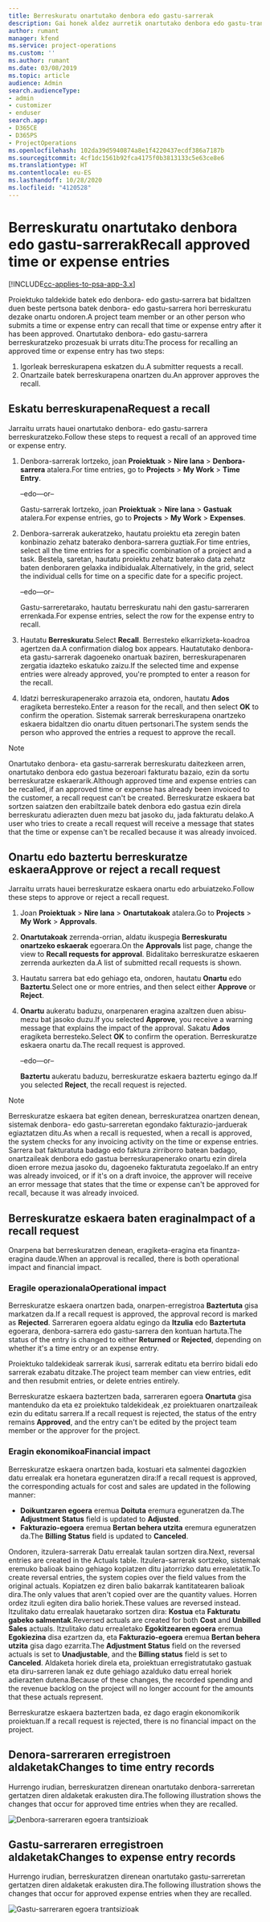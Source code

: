 ```yaml
---
title: Berreskuratu onartutako denbora edo gastu-sarrerak
description: Gai honek aldez aurretik onartutako denbora edo gastu-transakzioa berreskuratzeari buruzko informazioa eskaintzen du.
author: rumant
manager: kfend
ms.service: project-operations
ms.custom: ''
ms.author: rumant
ms.date: 03/08/2019
ms.topic: article
audience: Admin
search.audienceType:
- admin
- customizer
- enduser
search.app:
- D365CE
- D365PS
- ProjectOperations
ms.openlocfilehash: 102da39d5940874a8e1f4220437ecdf386a7187b
ms.sourcegitcommit: 4cf1dc1561b92fca4175f0b3813133c5e63ce8e6
ms.translationtype: HT
ms.contentlocale: eu-ES
ms.lasthandoff: 10/28/2020
ms.locfileid: "4120528"
---
```

# <a name="recall-approved-time-or-expense-entries"></a><span data-ttu-id="7384f-103">Berreskuratu onartutako denbora edo gastu-sarrerak</span><span class="sxs-lookup"><span data-stu-id="7384f-103">Recall approved time or expense entries</span></span>

[!INCLUDE[cc-applies-to-psa-app-3.x](../includes/cc-applies-to-psa-app-3x.md)]

<span data-ttu-id="7384f-104">Proiektuko taldekide batek edo denbora- edo gastu-sarrera bat bidaltzen duen beste pertsona batek denbora- edo gastu-sarrera hori berreskuratu dezake onartu ondoren.</span><span class="sxs-lookup"><span data-stu-id="7384f-104">A project team member or an other person who submits a time or expense entry can recall that time or expense entry after it has been approved.</span></span> <span data-ttu-id="7384f-105">Onartutako denbora- edo gastu-sarrera berreskuratzeko prozesuak bi urrats ditu:</span><span class="sxs-lookup"><span data-stu-id="7384f-105">The process for recalling an approved time or expense entry has two steps:</span></span>

1. <span data-ttu-id="7384f-106">Igorleak berreskurapena eskatzen du.</span><span class="sxs-lookup"><span data-stu-id="7384f-106">A submitter requests a recall.</span></span>
2. <span data-ttu-id="7384f-107">Onartzaile batek berreskurapena onartzen du.</span><span class="sxs-lookup"><span data-stu-id="7384f-107">An approver approves the recall.</span></span>

## <a name="request-a-recall"></a><span data-ttu-id="7384f-108">Eskatu berreskurapena</span><span class="sxs-lookup"><span data-stu-id="7384f-108">Request a recall</span></span>

<span data-ttu-id="7384f-109">Jarraitu urrats hauei onartutako denbora- edo gastu-sarrera berreskuratzeko.</span><span class="sxs-lookup"><span data-stu-id="7384f-109">Follow these steps to request a recall of an approved time or expense entry.</span></span>

1. <span data-ttu-id="7384f-110">Denbora-sarrerak lortzeko, joan **Proiektuak** \> **Nire lana** \> **Denbora-sarrera** atalera.</span><span class="sxs-lookup"><span data-stu-id="7384f-110">For time entries, go to **Projects** \> **My Work** \> **Time Entry**.</span></span>

    <span data-ttu-id="7384f-111">–edo–</span><span class="sxs-lookup"><span data-stu-id="7384f-111">–or–</span></span>

    <span data-ttu-id="7384f-112">Gastu-sarrerak lortzeko, joan **Proiektuak** \> **Nire lana** \> **Gastuak** atalera.</span><span class="sxs-lookup"><span data-stu-id="7384f-112">For expense entries, go to **Projects** \> **My Work** \> **Expenses**.</span></span>

2. <span data-ttu-id="7384f-113">Denbora-sarrerak aukeratzeko, hautatu proiektu eta zeregin baten konbinazio zehatz baterako denbora-sarrera guztiak.</span><span class="sxs-lookup"><span data-stu-id="7384f-113">For time entries, select all the time entries for a specific combination of a project and a task.</span></span> <span data-ttu-id="7384f-114">Bestela, saretan, hautatu proiektu zehatz baterako data zehatz baten denboraren gelaxka indibidualak.</span><span class="sxs-lookup"><span data-stu-id="7384f-114">Alternatively, in the grid, select the individual cells for time on a specific date for a specific project.</span></span>

    <span data-ttu-id="7384f-115">–edo–</span><span class="sxs-lookup"><span data-stu-id="7384f-115">–or–</span></span>

    <span data-ttu-id="7384f-116">Gastu-sarreretarako, hautatu berreskuratu nahi den gastu-sarreraren errenkada.</span><span class="sxs-lookup"><span data-stu-id="7384f-116">For expense entries, select the row for the expense entry to recall.</span></span>

3. <span data-ttu-id="7384f-117">Hautatu **Berreskuratu**.</span><span class="sxs-lookup"><span data-stu-id="7384f-117">Select **Recall**.</span></span> <span data-ttu-id="7384f-118">Berresteko elkarrizketa-koadroa agertzen da.</span><span class="sxs-lookup"><span data-stu-id="7384f-118">A confirmation dialog box appears.</span></span> <span data-ttu-id="7384f-119">Hautatutako denbora- eta gastu-sarrerak dagoeneko onartuak baziren, berreskurapenaren zergatia idazteko eskatuko zaizu.</span><span class="sxs-lookup"><span data-stu-id="7384f-119">If the selected time and expense entries were already approved, you're prompted to enter a reason for the recall.</span></span>
4. <span data-ttu-id="7384f-120">Idatzi berreskurapenerako arrazoia eta, ondoren, hautatu **Ados** eragiketa berresteko.</span><span class="sxs-lookup"><span data-stu-id="7384f-120">Enter a reason for the recall, and then select **OK** to confirm the operation.</span></span> <span data-ttu-id="7384f-121">Sistemak sarrerak berreskurapena onartzeko eskaera bidaltzen dio onartu dituen pertsonari.</span><span class="sxs-lookup"><span data-stu-id="7384f-121">The system sends the person who approved the entries a request to approve the recall.</span></span>

> [!NOTE]
> <span data-ttu-id="7384f-122">Onartutako denbora- eta gastu-sarrerak berreskuratu daitezkeen arren, onartutako denbora edo gastua bezeroari fakturatu bazaio, ezin da sortu berreskuratze eskaerarik.</span><span class="sxs-lookup"><span data-stu-id="7384f-122">Although approved time and expense entries can be recalled, if an approved time or expense has already been invoiced to the customer, a recall request can't be created.</span></span> <span data-ttu-id="7384f-123">Berreskuratze eskaera bat sortzen saiatzen den erabiltzaile batek denbora edo gastua ezin direla berreskuratu adierazten duen mezu bat jasoko du, jada fakturatu delako.</span><span class="sxs-lookup"><span data-stu-id="7384f-123">A user who tries to create a recall request will receive a message that states that the time or expense can't be recalled because it was already invoiced.</span></span>

## <a name="approve-or-reject-a-recall-request"></a><span data-ttu-id="7384f-124">Onartu edo baztertu berreskuratze eskaera</span><span class="sxs-lookup"><span data-stu-id="7384f-124">Approve or reject a recall request</span></span>

<span data-ttu-id="7384f-125">Jarraitu urrats hauei berreskuratze eskaera onartu edo arbuiatzeko.</span><span class="sxs-lookup"><span data-stu-id="7384f-125">Follow these steps to approve or reject a recall request.</span></span>

1. <span data-ttu-id="7384f-126">Joan **Proiektuak** \> **Nire lana** \> **Onartutakoak** atalera.</span><span class="sxs-lookup"><span data-stu-id="7384f-126">Go to **Projects** \> **My Work** \> **Approvals**.</span></span>
2. <span data-ttu-id="7384f-127">**Onartutakoak** zerrenda-orrian, aldatu ikuspegia **Berreskuratu onartzeko eskaerak** egoerara.</span><span class="sxs-lookup"><span data-stu-id="7384f-127">On the **Approvals** list page, change the view to **Recall requests for approval**.</span></span> <span data-ttu-id="7384f-128">Bidalitako berreskuratze eskaeren zerrenda aurkezten da.</span><span class="sxs-lookup"><span data-stu-id="7384f-128">A list of submitted recall requests is shown.</span></span>
3. <span data-ttu-id="7384f-129">Hautatu sarrera bat edo gehiago eta, ondoren, hautatu **Onartu** edo **Baztertu**.</span><span class="sxs-lookup"><span data-stu-id="7384f-129">Select one or more entries, and then select either **Approve** or **Reject**.</span></span>
4. <span data-ttu-id="7384f-130">**Onartu** aukeratu baduzu, onarpenaren eragina azaltzen duen abisu-mezu bat jasoko duzu.</span><span class="sxs-lookup"><span data-stu-id="7384f-130">If you selected **Approve**, you receive a warning message that explains the impact of the approval.</span></span> <span data-ttu-id="7384f-131">Sakatu **Ados** eragiketa berresteko.</span><span class="sxs-lookup"><span data-stu-id="7384f-131">Select **OK** to confirm the operation.</span></span> <span data-ttu-id="7384f-132">Berreskuratze eskaera onartu da.</span><span class="sxs-lookup"><span data-stu-id="7384f-132">The recall request is approved.</span></span>

    <span data-ttu-id="7384f-133">–edo–</span><span class="sxs-lookup"><span data-stu-id="7384f-133">–or–</span></span>

    <span data-ttu-id="7384f-134">**Baztertu** aukeratu baduzu, berreskuratze eskaera baztertu egingo da.</span><span class="sxs-lookup"><span data-stu-id="7384f-134">If you selected **Reject**, the recall request is rejected.</span></span>

> [!NOTE]
> <span data-ttu-id="7384f-135">Berreskuratze eskaera bat egiten denean, berreskuratzea onartzen denean, sistemak denbora- edo gastu-sarreretan egondako fakturazio-jarduerak egiaztatzen ditu.</span><span class="sxs-lookup"><span data-stu-id="7384f-135">As when a recall is requested, when a recall is approved, the system checks for any invoicing activity on the time or expense entries.</span></span> <span data-ttu-id="7384f-136">Sarrera bat fakturatuta badago edo faktura zirriborro batean badago, onartzaileak denbora edo gastua berreskurapenerako onartu ezin direla dioen errore mezua jasoko du, dagoeneko fakturatuta zegoelako.</span><span class="sxs-lookup"><span data-stu-id="7384f-136">If an entry was already invoiced, or if it's on a draft invoice, the approver will receive an error message that states that the time or expense can't be approved for recall, because it was already invoiced.</span></span>

## <a name="impact-of-a-recall-request"></a><span data-ttu-id="7384f-137">Berreskuratze eskaera baten eragina</span><span class="sxs-lookup"><span data-stu-id="7384f-137">Impact of a recall request</span></span>

<span data-ttu-id="7384f-138">Onarpena bat berreskuratzen denean, eragiketa-eragina eta finantza-eragina daude.</span><span class="sxs-lookup"><span data-stu-id="7384f-138">When an approval is recalled, there is both operational impact and financial impact.</span></span>

### <a name="operational-impact"></a><span data-ttu-id="7384f-139">Eragile operazionala</span><span class="sxs-lookup"><span data-stu-id="7384f-139">Operational impact</span></span>

<span data-ttu-id="7384f-140">Berreskuratze eskaera onartzen bada, onarpen-erregistroa **Baztertuta** gisa markatzen da.</span><span class="sxs-lookup"><span data-stu-id="7384f-140">If a recall request is approved, the approval record is marked as **Rejected**.</span></span> <span data-ttu-id="7384f-141">Sarreraren egoera aldatu egingo da **Itzulia** edo **Baztertuta** egoerara, denbora-sarrera edo gastu-sarrera den kontuan hartuta.</span><span class="sxs-lookup"><span data-stu-id="7384f-141">The status of the entry is changed to either **Returned** or **Rejected**, depending on whether it's a time entry or an expense entry.</span></span>

<span data-ttu-id="7384f-142">Proiektuko taldekideak sarrerak ikusi, sarrerak editatu eta berriro bidali edo sarrerak ezabatu ditzake.</span><span class="sxs-lookup"><span data-stu-id="7384f-142">The project team member can view entries, edit and then resubmit entries, or delete entries entirely.</span></span>

<span data-ttu-id="7384f-143">Berreskuratze eskaera baztertzen bada, sarreraren egoera **Onartuta** gisa mantenduko da eta ez proiektuko taldekideak ,ez proiektuaren onartzaileak ezin du editatu sarrera.</span><span class="sxs-lookup"><span data-stu-id="7384f-143">If a recall request is rejected, the status of the entry remains **Approved**, and the entry can't be edited by the project team member or the approver for the project.</span></span>

### <a name="financial-impact"></a><span data-ttu-id="7384f-144">Eragin ekonomikoa</span><span class="sxs-lookup"><span data-stu-id="7384f-144">Financial impact</span></span>

<span data-ttu-id="7384f-145">Berreskuratze eskaera onartzen bada, kostuari eta salmentei dagozkien datu errealak era honetara eguneratzen dira:</span><span class="sxs-lookup"><span data-stu-id="7384f-145">If a recall request is approved, the corresponding actuals for cost and sales are updated in the following manner:</span></span>

- <span data-ttu-id="7384f-146">**Doikuntzaren egoera** eremua **Doituta** eremura eguneratzen da.</span><span class="sxs-lookup"><span data-stu-id="7384f-146">The **Adjustment Status** field is updated to **Adjusted**.</span></span>
- <span data-ttu-id="7384f-147">**Fakturazio-egoera** eremua **Bertan behera utzita** eremura eguneratzen da.</span><span class="sxs-lookup"><span data-stu-id="7384f-147">The **Billing Status** field is updated to **Canceled**.</span></span>

<span data-ttu-id="7384f-148">Ondoren, itzulera-sarrerak Datu errealak taulan sortzen dira.</span><span class="sxs-lookup"><span data-stu-id="7384f-148">Next, reversal entries are created in the Actuals table.</span></span> <span data-ttu-id="7384f-149">Itzulera-sarrerak sortzeko, sistemak eremuko balioak baino gehiago kopiatzen ditu jatorrizko datu errealetatik.</span><span class="sxs-lookup"><span data-stu-id="7384f-149">To create reversal entries, the system copies over the field values from the original actuals.</span></span> <span data-ttu-id="7384f-150">Kopiatzen ez diren balio bakarrak kantitatearen balioak dira.</span><span class="sxs-lookup"><span data-stu-id="7384f-150">The only values that aren't copied over are the quantity values.</span></span> <span data-ttu-id="7384f-151">Horren ordez itzuli egiten dira balio horiek.</span><span class="sxs-lookup"><span data-stu-id="7384f-151">These values are reversed instead.</span></span> <span data-ttu-id="7384f-152">Itzulitako datu errealak hauetarako sortzen dira: **Kostua** eta **Fakturatu gabeko salmentak**.</span><span class="sxs-lookup"><span data-stu-id="7384f-152">Reversed actuals are created for both **Cost** and **Unbilled Sales** actuals.</span></span> <span data-ttu-id="7384f-153">Itzulitako datu errealetako **Egokitzearen egoera** eremua **Egokiezina** disa ezartzen da, eta **Fakturazio-egoera** eremua **Bertan behera utzita** gisa dago ezarrita.</span><span class="sxs-lookup"><span data-stu-id="7384f-153">The **Adjustment Status** field on the reversed actuals is set to **Unadjustable**, and the **Billing status** field is set to **Canceled**.</span></span> <span data-ttu-id="7384f-154">Aldaketa horiek direla eta, proiektuan erregistratutako gastuak eta diru-sarreren lanak ez dute gehiago azalduko datu erreal horiek adierazten dutena.</span><span class="sxs-lookup"><span data-stu-id="7384f-154">Because of these changes, the recorded spending and the revenue backlog on the project will no longer account for the amounts that these actuals represent.</span></span>

<span data-ttu-id="7384f-155">Berreskuratze eskaera baztertzen bada, ez dago eragin ekonomikorik proiektuan.</span><span class="sxs-lookup"><span data-stu-id="7384f-155">If a recall request is rejected, there is no financial impact on the project.</span></span>

## <a name="changes-to-time-entry-records"></a><span data-ttu-id="7384f-156">Denora-sarreraren erregistroen aldaketak</span><span class="sxs-lookup"><span data-stu-id="7384f-156">Changes to time entry records</span></span>

<span data-ttu-id="7384f-157">Hurrengo irudian, berreskuratzen direnean onartutako denbora-sarreretan gertatzen diren aldaketak erakusten dira.</span><span class="sxs-lookup"><span data-stu-id="7384f-157">The following illustration shows the changes that occur for approved time entries when they are recalled.</span></span>

![Denbora-sarreraren egoera trantsizioak](media/TimeEntryStateTransitions.png)

## <a name="changes-to-expense-entry-records"></a><span data-ttu-id="7384f-159">Gastu-sarreraren erregistroen aldaketak</span><span class="sxs-lookup"><span data-stu-id="7384f-159">Changes to expense entry records</span></span>

<span data-ttu-id="7384f-160">Hurrengo irudian, berreskuratzen direnean onartutako gastu-sarreretan gertatzen diren aldaketak erakusten dira.</span><span class="sxs-lookup"><span data-stu-id="7384f-160">The following illustration shows the changes that occur for approved expense entries when they are recalled.</span></span>

![Gastu-sarreraren egoera trantsizioak](media/ExpenseEntryStateTransitions.png)

